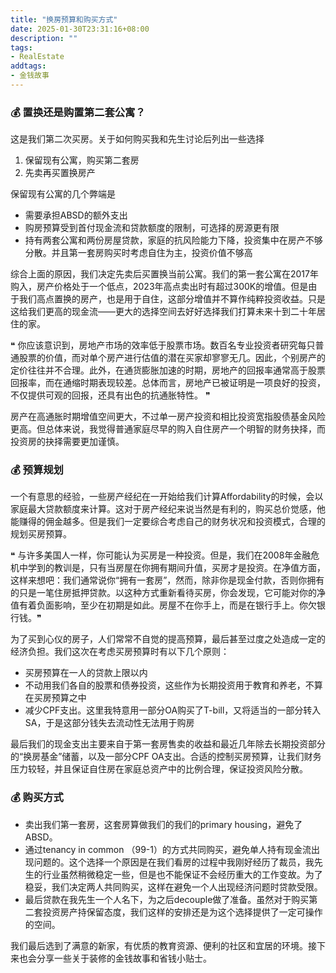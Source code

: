 ```yaml
---
title: "换房预算和购买方式"
date: 2025-01-30T23:31:16+08:00
description: ""
tags: 
- RealEstate
addtags:
- 金钱故事
---
```


### 💰 置换还是购置第二套公寓？

这是我们第二次买房。关于如何购买我和先生讨论后列出一些选择
1. 保留现有公寓，购买第二套房
2. 先卖再买置换房产

保留现有公寓的几个弊端是
- 需要承担ABSD的额外支出
- 购房预算受到首付现金流和贷款额度的限制，可选择的房源更有限
- 持有两套公寓和两份房屋贷款，家庭的抗风险能力下降，投资集中在房产不够分散。并且第一套房购买时考虑自住为主，投资价值不够高

综合上面的原因，我们决定先卖后买置换当前公寓。我们的第一套公寓在2017年购入，房产价格处于一个低点，2023年高点卖出时有超过300K的增值。但是由于我们高点置换的房产，也是用于自住，这部分增值并不算作纯粹投资收益。只是这给我们更高的现金流——更大的选择空间去好好选择我们打算未来十到二十年居住的家。

❝ 你应该意识到，房地产市场的效率低于股票市场。数百名专业投资者研究每只普通股票的价值，而对单个房产进行估值的潜在买家却寥寥无几。因此，个别房产的定价往往并不合理。此外，在通货膨胀加速的时期，房地产的回报率通常高于股票回报率，而在通缩时期表现较差。总体而言，房地产已被证明是一项良好的投资，不仅提供可观的回报，还具有出色的抗通胀特性。 ❞

房产在高通胀时期增值空间更大，不过单一房产投资和相比投资宽指股债基金风险更高。但总体来说，我觉得普通家庭尽早的购入自住房产一个明智的财务抉择，而投资房的抉择需要更加谨慎。

### 💰 预算规划

一个有意思的经验，一些房产经纪在一开始给我们计算Affordability的时候，会以家庭最大贷款额度来计算。这对于房产经纪来说当然是有利的，购买总价觉感，他能赚得的佣金越多。但是我们一定要综合考虑自己的财务状况和投资模式，合理的规划买房预算。

❝ 与许多美国人一样，你可能认为买房是一种投资。但是，我们在2008年金融危机中学到的教训是，只有当房屋在你拥有期间升值，买房才是投资。在净值方面，这样来想吧：我们通常说你“拥有一套房”，然而，除非你是现金付款，否则你拥有的只是一笔住房抵押贷款。以这种方式重新看待买房，你会发现，它可能对你的净值有着负面影响，至少在初期是如此。房屋不在你手上，而是在银行手上。你欠银行钱。❞ 

为了买到心仪的房子，人们常常不自觉的提高预算，最后甚至过度之处造成一定的经济负担。我们这次在考虑买房预算时有以下几个原则：
- 买房预算在一人的贷款上限以内
- 不动用我们各自的股票和债券投资，这些作为长期投资用于教育和养老，不算在买房预算之中
- 减少CPF支出。这里我特意用一部分OA购买了T-bill，又将适当的一部分转入SA，于是这部分钱失去流动性无法用于购房

最后我们的现金支出主要来自于第一套房售卖的收益和最近几年除去长期投资部分的“换房基金”储蓄，以及一部分CPF OA支出。合适的控制买房预算，让我们财务压力较轻，并且保证自住房在家庭总资产中的比例合理，保证投资风险分散。

### 💰 购买方式

- 卖出我们第一套房，这套房算做我们的我们的primary housing，避免了ABSD。
- 通过tenancy in common （99-1）的方式共同购买，避免单人持有现金流出现问题的。这个选择一个原因是在我们看房的过程中我刚好经历了裁员，我先生的行业虽然稍微稳定一些，但是也不能保证不会经历重大的工作变故。为了稳妥，我们决定两人共同购买，这样在避免一个人出现经济问题时贷款受限。
- 最后贷款在我先生一个人名下，为之后decouple做了准备。虽然对于购买第二套投资房产持保留态度，我们这样的安排还是为这个选择提供了一定可操作的空间。

我们最后选到了满意的新家，有优质的教育资源、便利的社区和宜居的环境。接下来也会分享一些关于装修的金钱故事和省钱小贴士。